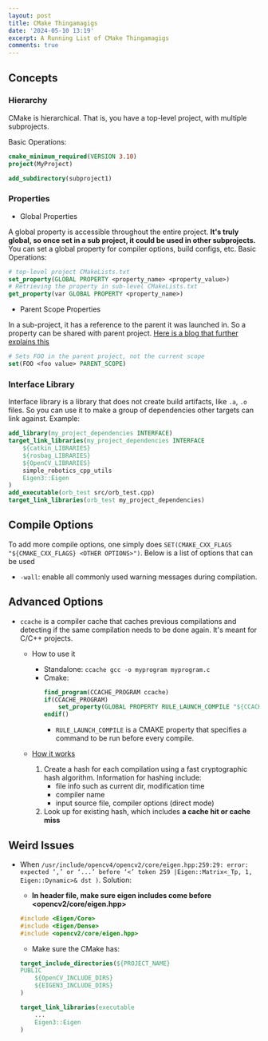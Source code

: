 ```yaml
---
layout: post
title: CMake Thingamagigs
date: '2024-05-10 13:19'
excerpt: A Running List of CMake Thingamagigs
comments: true
---
```


## Concepts

### Hierarchy

CMake is hierarchical. That is, you have a top-level project, with multiple subprojects.

Basic Operations:

```cmake
cmake_minimum_required(VERSION 3.10)
project(MyProject)

add_subdirectory(subproject1)
```

### Properties

- Global Properties

A global property is accessible throughout the entire project. **It's truly global, so once set in a sub project, it could be used in other subprojects.**
You can set a global property for compiler options, build configs, etc. 
Basic Operations:

```cmake
# top-level project CMakeLists.txt
set_property(GLOBAL PROPERTY <property_name> <property_value>)
# Retrieving the property in sub-level CMakeLists.txt
get_property(var GLOBAL PROPERTY <property_name>)
```

- Parent Scope Properties

In a sub-project, it has a reference to the parent it was launched in. So a property can be shared with parent project. [Here is a blog that further explains this](https://www.mgaudet.ca/technical/2017/8/31/some-notes-on-cmake-variables-and-scopes)

```cmake
# Sets FOO in the parent project, not the current scope
set(FOO <foo value> PARENT_SCOPE)
```

### Interface Library

Interface library is a library that does not create build artifacts, like `.a`, `.o` files. So you can use it to make a group of dependencies other targets can link against. Example:

```cmake
add_library(my_project_dependencies INTERFACE)
target_link_libraries(my_project_dependencies INTERFACE
    ${catkin_LIBRARIES}
    ${rosbag_LIBRARIES}
    ${OpenCV_LIBRARIES}
    simple_robotics_cpp_utils
    Eigen3::Eigen
)
add_executable(orb_test src/orb_test.cpp)
target_link_libraries(orb_test my_project_dependencies)
```

## Compile Options

To add more compile options, one simply does `SET(CMAKE_CXX_FLAGS "${CMAKE_CXX_FLAGS} <OTHER OPTIONS>")`. Below is a list of options that can be used

- `-wall`: enable all commonly used warning messages during compilation.

## Advanced Options

- `ccache` is a compiler cache that caches previous compilations and detecting if the same compilation needs to be done again. It's meant for C/C++ projects.
    - How to use it
        - Standalone: `ccache gcc -o myprogram myprogram.c`
        - Cmake:
            ```cmake
            find_program(CCACHE_PROGRAM ccache)
            if(CCACHE_PROGRAM)
                set_property(GLOBAL PROPERTY RULE_LAUNCH_COMPILE "${CCACHE_PROGRAM}")
            endif()
            ```
            - `RULE_LAUNCH_COMPILE` is a CMAKE property that specifies a command to be run before every compile.

    - [How it works](https://ccache.dev/manual/4.8.2.html#_how_ccache_works)
        1. Create a hash for each compilation using a fast cryptographic hash algorithm. Information for hashing include:
            - file info such as current dir, modification time
            - compiler name
            - input source file, compiler options (direct mode)
        2. Look up for existing hash, which includes **a cache hit or cache miss**
        
## Weird Issues 

- When `/usr/include/opencv4/opencv2/core/eigen.hpp:259:29: error: expected ‘,’ or ‘...’ before ‘<’ token 259 |Eigen::Matrix<_Tp, 1, Eigen::Dynamic>& dst )`. Solution:
    - **In header file, make sure eigen includes come before <opencv2/core/eigen.hpp>**
    
    ```cpp
    #include <Eigen/Core>
    #include <Eigen/Dense>
    #include <opencv2/core/eigen.hpp>
    ```
    
    - Make sure the CMake has:

    ```cmake
    target_include_directories(${PROJECT_NAME}
    PUBLIC 
        ${OpenCV_INCLUDE_DIRS}
        ${EIGEN3_INCLUDE_DIRS}
    )
    
    target_link_libraries(executable 
        ...
        Eigen3::Eigen
    )
    ```